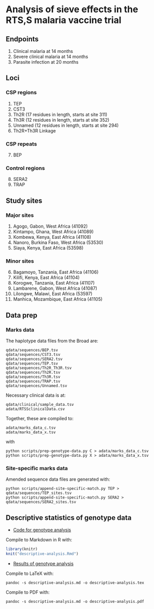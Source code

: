 # Analysis of sieve effects in the RTS,S malaria vaccine trial

## Endpoints

1. Clinical malaria at 14 months
2. Severe clinical malaria at 14 months
3. Parasite infection at 20 months

## Loci

### CSP regions

1. TEP
2. CST3
3. Th2R (17 residues in length, starts at site 311)
4. Th3R (12 residues in length, starts at site 352)
5. Unnamed (12 residues in length, starts at site 294)
6. Th2R+Th3R Linkage

### CSP repeats

7. BEP

### Control regions

8. SERA2
9. TRAP

## Study sites

### Major sites

1. Agogo, Gabon, West Africa (41092)
2. Kintampo, Ghana, West Africa (41089)
3. Kombewa, Kenya, East Africa (41108)
4. Nanoro, Burkina Faso, West Africa (53530)
5. Siaya, Kenya, East Africa (53598)

### Minor sites

6. Bagamoyo, Tanzania, East Africa (41106)
7. Kilifi, Kenya, East Africa (41104)
8. Korogwe, Tanzania, East Africa (41107)
9. Lambarene, Gabon, West Africa (41087)
10. Lilongwe, Malawi, East Africa (53597)
11. Manhica, Mozambique, East Africa (41105)

## Data prep

### Marks data

The haplotype data files from the Broad are:

```
qdata/sequences/BEP.tsv
qdata/sequences/CST3.tsv
qdata/sequences/SERA2.tsv
qdata/sequences/TEP.tsv
qdata/sequences/Th2R_Th3R.tsv
qdata/sequences/Th2R.tsv
qdata/sequences/Th3R.tsv
qdata/sequences/TRAP.tsv
qdata/sequences/Unnamed.tsv
```

Necessary clinical data is at:

```
qdata/clinical/sample_data.tsv
adata/RTSSclinicalData.csv
```

Together, these are compiled to:

```
adata/marks_data_c.tsv
adata/marks_data_x.tsv
```

with

```
python scripts/prep-genotype-data.py C > adata/marks_data_c.tsv
python scripts/prep-genotype-data.py X > adata/marks_data_x.tsv
```

### Site-specific marks data

Amended sequence data files are generated with:

```
python scripts/append-site-specific-match.py TEP > qdata/sequences/TEP_sites.tsv
python scripts/append-site-specific-match.py SERA2 > qdata/sequences/SERA2_sites.tsv
```

## Descriptive statistics of genotype data

* [Code for genotype analysis](descriptive-analysis/descriptive-analysis.Rmd)

Compile to Markdown in R with:

```r
library(knitr)
knit("descriptive-analysis.Rmd")
```

* [Results of genotype analysis](descriptive-analysis/descriptive-analysis.md)

Compile to LaTeX with:

```
pandoc -s descriptive-analysis.md -o descriptive-analysis.tex
```

Compile to PDF with:

```
pandoc -s descriptive-analysis.md -o descriptive-analysis.pdf
```
